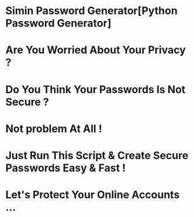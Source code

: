 # Simin Password Generator[Python Password Generator]

# Are You Worried About Your Privacy ? 
# Do You Think Your Passwords Is Not Secure ? 
# Not problem At All ! 
# Just Run This Script &amp; Create Secure Passwords Easy &amp; Fast ! 
# Let's Protect Your Online Accounts ...
